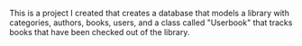 This is a project I created that creates a database that models a library with categories, authors, books, users, and a class called "Userbook" that tracks books that have been checked out of the library.